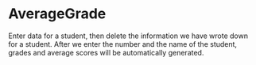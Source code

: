 # AverageGrade
Еnter data for a student, then delete the information we have wrote down for a student. After we enter the number and the name of the student, grades and average scores will be automatically generated.
